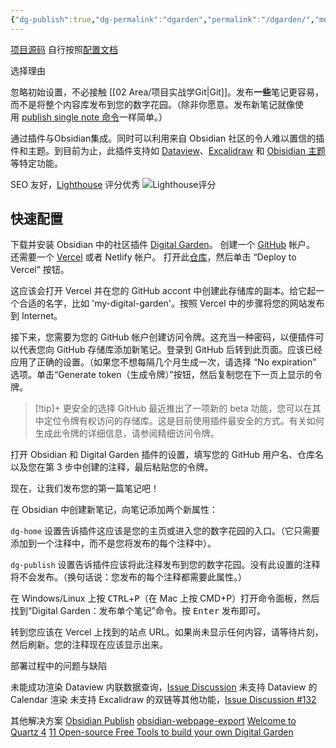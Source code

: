 ```yaml
---
{"dg-publish":true,"dg-permalink":"dgarden","permalink":"/dgarden/","metatags":{"description":"这里是 🏡Davon的数字花园，是个人不断发展的想法的集合，作为半成品的思考，在可探索的空间中，随时间推移不断播种、修剪、塑造","og:site_name":"DavonOs","og:title":"关于","og:type":"article","og:url":"https://zuji.eu.org/dgarden","og:image":null,"og:image:width":"400","og:image:alt":"articlecover","og:locale":"zh_cn"},"tags":["digitalgarden"]}
---
```


[项目源码](https://github.com/DavonOs/digitalgarden)
自行按照[配置文档](https://dg-docs.ole.dev/)

选择理由

忽略初始设置，不必接触 [[02 Area/项目实战学Git\|Git]]。发布**一些**笔记更容易，而不是将整个内容库发布到您的数字花园。（除非你愿意。发布新笔记就像使用 [publish single note 命令](https://dg-docs.ole.dev/getting-started/02-commands/#publish-single-note)一样简单。）

通过插件与Obsidian集成。同时可以利用来自 Obsidian 社区的令人难以置信的插件和主题。到目前为止，此插件支持如 [Dataview](https://dg-docs.ole.dev/advanced/dataview-queries)、[Excalidraw](https://dg-docs.ole.dev/features/#excalidraw) 和 [Obisidian 主题](https://dg-docs.ole.dev/getting-started/04-appearance-settings/#themes)等特定功能。

SEO 友好，[Lighthouse](https://developer.chrome.google.cn/docs/lighthouse/overview?hl=zh-cn) 评分优秀
![Lighthouse评分](https://imglink.win/image/2024/12/10/CL1IJ.png)

## 快速配置

下载并安装 Obsidian 中的社区插件 [Digital Garden](obsidian://show-plugin?id=digitalgarden)。
创建一个 [GitHub](htttps://github.com) 帐户。
还需要一个 [Vercel](https://vercel.com) 或者 Netlify 帐户。
打开此[仓库](https://github.com/oleeskild/digitalgarden)，然后单击 “Deploy to Vercel” 按钮。

这应该会打开 Vercel 并在您的 GitHub accont 中创建此存储库的副本。给它起一个合适的名字，比如 'my-digital-garden'。按照 Vercel 中的步骤将您的网站发布到 Internet。

接下来，您需要为您的 GitHub 帐户创建访问令牌。这充当一种密码，以便插件可以代表您向 GitHub 存储库添加新笔记。登录到 GitHub 后转到此页面。应该已经应用了正确的设置。（如果您不想每隔几个月生成一次，请选择 “No expiration” 选项。单击“Generate token（生成令牌）”按钮，然后复制您在下一页上显示的令牌。

>[!tip]+ 更安全的选择
GitHub 最近推出了一项新的 beta 功能，您可以在其中定位令牌有权访问的存储库。这是目前使用插件最安全的方式。有关如何生成此令牌的详细信息，请参阅精细访问令牌。

打开 Obsidian 和 Digital Garden 插件的设置，填写您的 GitHub 用户名、仓库名以及您在第 3 步中创建的注释，最后粘贴您的令牌。

现在，让我们发布您的第一篇笔记吧！

在 Obsidian 中创建新笔记，向笔记添加两个新属性：

`dg-home` 设置告诉插件这应该是您的主页或进入您的数字花园的入口。（它只需要添加到一个注释中，而不是您将发布的每个注释中）。

`dg-publish` 设置告诉插件应该将此注释发布到您的数字花园。没有此设置的注释将不会发布。（换句话说：您发布的每个注释都需要此属性。）

在 Windows/Linux 上按 <kbd>CTRL</kbd>+<kbd>P</kbd>（在 Mac 上按 CMD+P）打开命令面板，然后找到“Digital Garden：发布单个笔记”命令。按 <kbd>Enter</kbd> 发布即可。

转到您应该在 Vercel 上找到的站点 URL。如果尚未显示任何内容，请等待片刻，然后刷新。您的注释现在应该显示出来。

部署过程中的问题与缺陷

未能成功渲染 Dataview 内联数据查询，[Issue Discussion](https://github.com/oleeskild/digitalgarden/issues/141)
未支持 Dataview 的 Calendar 渲染
未支持 Excalidraw 的双链等其他功能，[Issue Discussion #132](https://github.com/oleeskild/obsidian-digital-garden/discussions/132)

其他解决方案
[Obsidian Publish](https://obsidian.md/publish)
[obsidian-webpage-export](https://github.com/KosmosisDire/obsidian-webpage-export)
[Welcome to Quartz 4](https://quartz.jzhao.xyz/)
[11 Open-source Free Tools to build your own Digital Garden](https://medevel.com/11-digital-garden-apps/)
